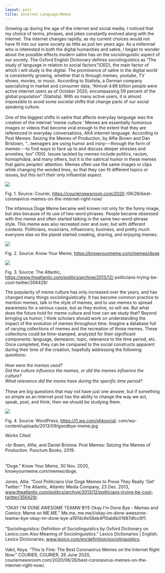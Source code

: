 ```yaml
---
layout: post
title: Internet Language:Memes
--- 
```

Growing up during the age of the internet and social media, I noticed that my choice of terms, phrases, and jokes constantly evolved along with the internet. The internet changes rapidly, as my current choices would not have fit into our same society as little as just ten years ago. As a millennial who is interested in both the digital humanities and satire, I began to wonder about the possible effects modern satire has on the sociolinguistic aspect of our society.  The Oxford English Dictionary defines sociolinguistics as “The study of language in relation to social factors”(OED), the main factor of which I will study is the digital. The prominence of satire in the digital world is consistently growing, whether that is through memes, youtube, TV shows, movies, or music.  According to Statista, a German company specializing in market and consumer data, “Almost 4.66 billion people were active internet users as of October 2020, encompassing 59 percent of the global population” (Statista). With so many active users, it is almost impossible to avoid some societal shifts that change parts of our social speaking culture. 
<br>
<br>
One of the biggest shifts in satire that affects everyday language was the creation of the internet ‘meme culture.’ Memes are essentially humorous images or videos that become viral enough to the extent that they are referenced in everyday conversations, AKA internet language. According to Post Memes: Seizing the Memes of Production, by Alfie Brown and Dan Bristown, “...teenagers are using humor and irony---through the form of memes---to find ways to face up to and discuss deeper stresses and anxieties, too” (100). Issues tackled by memes include politics, racism, homophobia, and many others, but it is the satirical humor in these memes that gains peoples’ attention. Memes often use the same images or clips while changing the worded lines, so that they can fit different topics or issues, but this isn’t their only influential aspect. 

![](https://i-cdn.embed.ly/1/display?key=fd92ebbc52fc43fb98f69e50e7893c13&url=https%3A%2F%2Fi.redd.it%2F7kmlfxwx9q251.jpg)

Fig. 1. Source: Courier, https://couriernewsroom.com/2020
/06/26/best-coronavirus-memes-on-the-internet-right-now/




The infamous Doge Meme became well known not only for the funny image, but also because of its use of two-word phrases. People became obsessed with this meme and often started talking in the same two-word-phrase style. This meme was also recreated over and over, but with different contexts. Politicians, musicians, influencers, business, and pretty much everyone else on the planet started creating, sharing, and enjoying memes. 

![](https://i.kym-cdn.com/photos/images/newsfeed/000/581/722/7bc.jpg)

Fig. 2. Source: Know Your Meme, https://knowyourmeme.com/memes/doge

![](https://cdn.theatlantic.com/thumbor/i78cWzze3dnl6zJokrUTXzTvclQ=/21x18:751x429/720x405/filters:format(png)/media/img/upload/wire/2013/12/23/Screen_Shot_2013_12_23_at_12.11.03_PM/original.png)


Fig. 3. Source: The Atlantic, https://www.theatlantic.com/politics/archive/2013/12/
politicians-trying-be-cool-twitter/356429/

The popularity of meme culture has only increased over the years, and has changed many things sociolinguistically. It has become common practice to mention memes, talk in the style of memes, and to use memes to spread awareness for a serious cause, but as they evolve, so will we. But what does the future hold for meme culture and how can we study that? Beyond bringing us humor, I think scholars should work on understanding the impact of the evolution of memes throughout time. Imagine a database full of varying collections of memes and the recreation of those memes. These collections could be time-stamped, analyzed for their significant components: language, demeanor, topic, relevance to the time period, etc. Once completed, they can be compared to the social constructs apparent during their time of the creation, hopefully addressing the following questions:
<br> 
<br>
<i>How were the memes used?
<br>
Did the culture influence the memes, or did the memes influence the culture?
<br>
What relevance did the meme have during the specific time period?</i>
<br>
<br>
These are big questions that may not have just one answer, but if something so simple as an internet post has the ability to change the way we act, speak, post, and think, then we should be studying them. 

![](https://i1.wp.com/ohksocial.com/wp-content/uploads/2013/09/goodbye-meme.jpg)

Fig. 4. Source: WordPress, https://i1.wp.com/ohksocial.
com/wp-content/uploads/2013/09/goodbye-meme.jpg



Works Cited:
<br>

<br
Bown, Alfie, and Daniel Bristow. Post Memes: Seizing the Memes of Production. Punctum Books, 2019. 
<br>
<br>
<br>
“Doge.” Know Your Meme, 30 Nov. 2020, knowyourmeme.com/memes/doge. 
<br>
<br>
Jones, Allie. “Cool Politicians Use Doge Memes to Prove They Really 'Get' Twitter.” The Atlantic, Atlantic Media Company, 23 Dec. 2013, www.theatlantic.com/politics/archive/2013/12/politicians-trying-be-cool-twitter/356429/. 
<br>
<br>
“OKAY I'M DONE AWESOME TEAMW BYE Okay I'm Done Bye - Memes and Comics: Meme on ME.ME.” Me.me, me.me/i/okay-im-done-awesome-teamw-bye-okay-im-done-bye-a197dc6e58eb4f10ab6b01687dfcc6f1. 
<br>
<br>
“Sociolinguistics: Definition of Sociolinguistics by Oxford Dictionary on Lexico.com Also Meaning of Sociolinguistics.” Lexico Dictionaries | English, Lexico Dictionaries, www.lexico.com/en/definition/sociolinguistics. 
<br>
<br>
Vakil, Keya. “This Is Fine: The Best Coronavirus Memes on the Internet Right Now.” COURIER, COURIER, 26 June 2020, couriernewsroom.com/2020/06/26/best-coronavirus-memes-on-the-internet-right-now/. 
<br>
